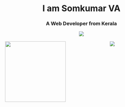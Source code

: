<h1 align="center">I am Somkumar VA</h1>
<h3 align="center">A Web Developer from Kerala</h3>

<div align="center" margin-bottom="10px">
<img align="center" src="https://github-profile-trophy.vercel.app/?username=somkumarav&theme=onedark&margin-w=15&margin-h=15&column=6"/>
</div>

</br>

<div align="center">
<img height="200" align="left" src="https://github-readme-stats.vercel.app/api?username=somkumarav&count_private=true&include_all_commits=true&theme=tokyonight"/>
<img heigh="200" src="https://github-readme-stats.vercel.app/api/top-langs/?username=somkumarav&layout=compact&theme=onedark&langs_count=15" />
</div>
